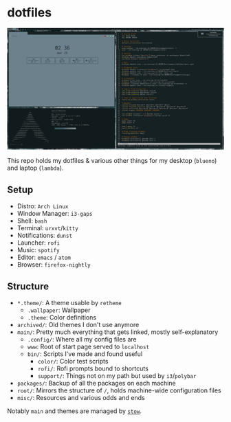 # dotfiles

<img src="misc/ocean.png">

This repo holds my dotfiles & various other things for my desktop (`blueno`) and laptop (`lambda`).

## Setup

- Distro: `Arch Linux`
- Window Manager: `i3-gaps`
- Shell: `bash`
- Terminal: `urxvt`/`kitty`
- Notifications: `dunst`
- Launcher: `rofi`
- Music: `spotify`
- Editor: `emacs` / `atom`
- Browser: `firefox-nightly`


## Structure

- `*.theme/`: A theme usable by `retheme`
  - `.wallpaper`: Wallpaper
  - `.theme`: Color definitions
- `archived/`: Old themes I don't use anymore
- `main/`: Pretty much everything that gets linked, mostly self-explanatory
  - `.config/`: Where all my config files are
  - `www`: Root of start page served to `localhost`
  - `bin/`: Scripts I've made and found useful
    - `color/`: Color test scripts
    - `rofi/`: Rofi prompts bound to shortcuts
    - `support/`: Things not on my path but used by `i3`/`polybar`
- `packages/`: Backup of all the packages on each machine
- `root/`: Mirrors the structure of `/`, holds machine-wide configuration files
- `misc/`: Resources and various odds and ends

Notably `main` and themes are managed by [`stow`](https://www.gnu.org/software/stow/).
